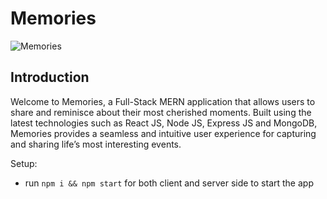 # Memories

![Memories](https://i.ibb.co/todo.png)

## Introduction

Welcome to Memories, a Full-Stack MERN application that allows users to share and reminisce about their most cherished moments. Built using the latest technologies such as React JS, Node JS, Express JS and MongoDB, Memories provides a seamless and intuitive user experience for capturing and sharing life’s most interesting events.


Setup:
- run ```npm i && npm start``` for both client and server side to start the app
